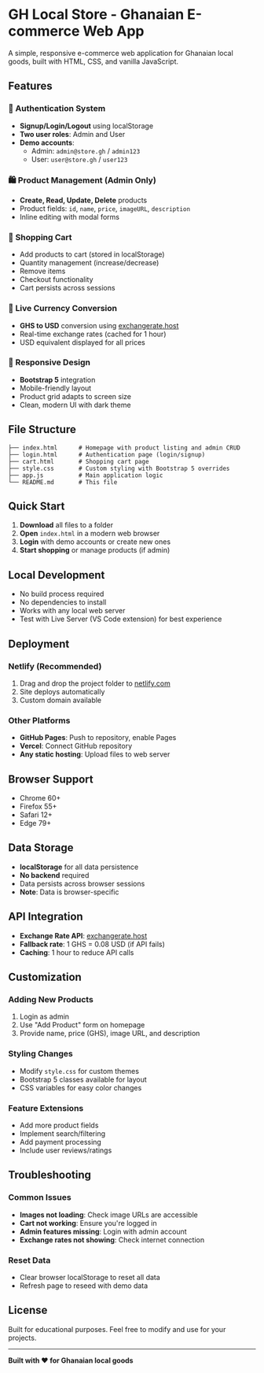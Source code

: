 # GH Local Store - Ghanaian E-commerce Web App

A simple, responsive e-commerce web application for Ghanaian local goods, built with HTML, CSS, and vanilla JavaScript.

## Features

### 🔐 Authentication System
- **Signup/Login/Logout** using localStorage
- **Two user roles**: Admin and User
- **Demo accounts**:
  - Admin: `admin@store.gh` / `admin123`
  - User: `user@store.gh` / `user123`

### 🛍️ Product Management (Admin Only)
- **Create, Read, Update, Delete** products
- Product fields: `id`, `name`, `price`, `imageURL`, `description`
- Inline editing with modal forms

### 🛒 Shopping Cart
- Add products to cart (stored in localStorage)
- Quantity management (increase/decrease)
- Remove items
- Checkout functionality
- Cart persists across sessions

### 💱 Live Currency Conversion
- **GHS to USD** conversion using [exchangerate.host](https://api.exchangerate.host/)
- Real-time exchange rates (cached for 1 hour)
- USD equivalent displayed for all prices

### 📱 Responsive Design
- **Bootstrap 5** integration
- Mobile-friendly layout
- Product grid adapts to screen size
- Clean, modern UI with dark theme

## File Structure

```
├── index.html      # Homepage with product listing and admin CRUD
├── login.html      # Authentication page (login/signup)
├── cart.html       # Shopping cart page
├── style.css       # Custom styling with Bootstrap 5 overrides
├── app.js          # Main application logic
└── README.md       # This file
```

## Quick Start

1. **Download** all files to a folder
2. **Open** `index.html` in a modern web browser
3. **Login** with demo accounts or create new ones
4. **Start shopping** or manage products (if admin)

## Local Development

- No build process required
- No dependencies to install
- Works with any local web server
- Test with Live Server (VS Code extension) for best experience

## Deployment

### Netlify (Recommended)
1. Drag and drop the project folder to [netlify.com](https://netlify.com)
2. Site deploys automatically
3. Custom domain available

### Other Platforms
- **GitHub Pages**: Push to repository, enable Pages
- **Vercel**: Connect GitHub repository
- **Any static hosting**: Upload files to web server

## Browser Support

- Chrome 60+
- Firefox 55+
- Safari 12+
- Edge 79+

## Data Storage

- **localStorage** for all data persistence
- **No backend** required
- Data persists across browser sessions
- **Note**: Data is browser-specific

## API Integration

- **Exchange Rate API**: [exchangerate.host](https://api.exchangerate.host/)
- **Fallback rate**: 1 GHS = 0.08 USD (if API fails)
- **Caching**: 1 hour to reduce API calls

## Customization

### Adding New Products
1. Login as admin
2. Use "Add Product" form on homepage
3. Provide name, price (GHS), image URL, and description

### Styling Changes
- Modify `style.css` for custom themes
- Bootstrap 5 classes available for layout
- CSS variables for easy color changes

### Feature Extensions
- Add more product fields
- Implement search/filtering
- Add payment processing
- Include user reviews/ratings

## Troubleshooting

### Common Issues
- **Images not loading**: Check image URLs are accessible
- **Cart not working**: Ensure you're logged in
- **Admin features missing**: Login with admin account
- **Exchange rates not showing**: Check internet connection

### Reset Data
- Clear browser localStorage to reset all data
- Refresh page to reseed with demo data

## License

Built for educational purposes. Feel free to modify and use for your projects.

---

**Built with ❤️ for Ghanaian local goods**
